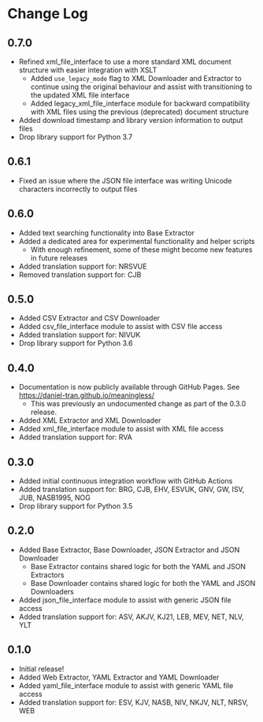 # Change Log

## 0.7.0
- Refined xml_file_interface to use a more standard XML document structure with easier integration with XSLT
  - Added `use_legacy_mode` flag to XML Downloader and Extractor to continue using the original behaviour and assist with transitioning to the updated XML file interface
  - Added legacy_xml_file_interface module for backward compatibility with XML files using the previous (deprecated) document structure
- Added download timestamp and library version information to output files
- Drop library support for Python 3.7

## 0.6.1
- Fixed an issue where the JSON file interface was writing Unicode characters incorrectly to output files

## 0.6.0
- Added text searching functionality into Base Extractor
- Added a dedicated area for experimental functionality and helper scripts
  - With enough refinement, some of these might become new features in future releases
- Added translation support for: NRSVUE
- Removed translation support for: CJB

## 0.5.0
- Added CSV Extractor and CSV Downloader
- Added csv_file_interface module to assist with CSV file access
- Added translation support for: NIVUK
- Drop library support for Python 3.6

## 0.4.0
- Documentation is now publicly available through GitHub Pages. See https://daniel-tran.github.io/meaningless/
  - This was previously an undocumented change as part of the 0.3.0 release.
- Added XML Extractor and XML Downloader
- Added xml_file_interface module to assist with XML file access
- Added translation support for: RVA

## 0.3.0
- Added initial continuous integration workflow with GitHub Actions
- Added translation support for: BRG, CJB, EHV, ESVUK, GNV, GW, ISV, JUB, NASB1995, NOG
- Drop library support for Python 3.5

## 0.2.0
- Added Base Extractor, Base Downloader, JSON Extractor and JSON Downloader
  - Base Extractor contains shared logic for both the YAML and JSON Extractors
  - Base Downloader contains shared logic for both the YAML and JSON Downloaders
- Added json_file_interface module to assist with generic JSON file access
- Added translation support for: ASV, AKJV, KJ21, LEB, MEV, NET, NLV, YLT

## 0.1.0

- Initial release!
- Added Web Extractor, YAML Extractor and YAML Downloader
- Added yaml_file_interface module to assist with generic YAML file access
- Added translation support for: ESV, KJV, NASB, NIV, NKJV, NLT, NRSV, WEB
